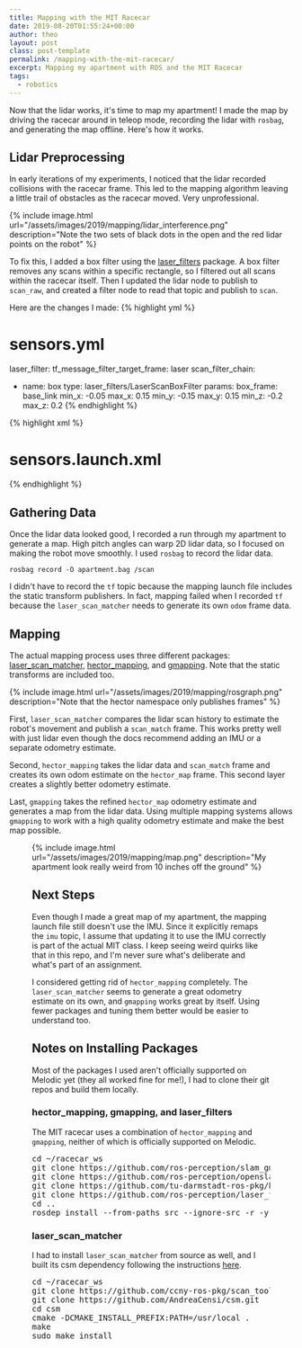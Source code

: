 ```yaml
---
title: Mapping with the MIT Racecar
date: 2019-08-20T01:55:24+00:00
author: theo
layout: post
class: post-template
permalink: /mapping-with-the-mit-racecar/
excerpt: Mapping my apartment with ROS and the MIT Racecar
tags:
  - robotics
---
```


Now that the lidar works, it's time to map my apartment! I made the map by driving the racecar around in teleop mode, recording the lidar with `rosbag`, and generating the map offline. Here's how it works.

## Lidar Preprocessing

In early iterations of my experiments, I noticed that the lidar recorded collisions with the racecar frame.
This led to the mapping algorithm leaving a little trail of obstacles as the racecar moved. Very unprofessional.

{% include image.html
url="/assets/images/2019/mapping/lidar_interference.png"
description="Note the two sets of black dots in the open and the red lidar points on the robot" %}
<br>

To fix this, I added a box filter using the [laser_filters](https://wiki.ros.org/laser_filters) package. A box filter removes any scans within a specific rectangle, so I filtered out all scans within the racecar itself. Then I updated the lidar node to publish to `scan_raw`, and created a filter node to read that topic and publish to `scan`.

Here are the changes I made:
{% highlight yml %}
# sensors.yml
laser_filter:
  tf_message_filter_target_frame: laser
  scan_filter_chain:
  - name: box
    type: laser_filters/LaserScanBoxFilter
    params:
      box_frame: base_link
      min_x: -0.05
      max_x: 0.15
      min_y: -0.15
      max_y: 0.15
      min_z: -0.2
      max_z: 0.2
{% endhighlight %}

{% highlight xml %}
# sensors.launch.xml
<!-- laser filter -->
<node pkg="laser_filters" type="scan_to_scan_filter_chain" name="laser_filter">
    <remap from="scan" to="scan_raw" />
    <remap from="scan_filtered" to="scan" />
</node>
{% endhighlight %}

## Gathering Data

Once the lidar data looked good, I recorded a run through my apartment to generate a map. High pitch angles can warp 2D lidar data, so I focused on making the robot move smoothly. I used `rosbag` to record the lidar data.

`rosbag record -O apartment.bag /scan`

I didn't have to record the `tf` topic because the mapping launch file includes the static transform publishers. In fact, mapping failed when I recorded `tf` because the `laser_scan_matcher` needs to generate its own `odom` frame data.

## Mapping

The actual mapping process uses three different packages: [laser\_scan\_matcher](https://wiki.ros.org/laser_scan_matcher), [hector_mapping](https://wiki.ros.org/hector_mapping), and [gmapping](http://%20http//wiki.ros.org/gmapping). Note that the static transforms are included too.

{% include image.html
url="/assets/images/2019/mapping/rosgraph.png"
description="Note that the hector namespace only publishes frames"
%}
<br>

First, `laser_scan_matcher` compares the lidar scan history to estimate the robot's movement and publish a `scan_match` frame. This works pretty well with just lidar even though the docs recommend adding an IMU or a separate odometry estimate.

Second, `hector_mapping` takes the lidar data and `scan_match` frame and creates its own odom estimate on the `hector_map` frame. This second layer creates a slightly better odometry estimate.

Last, `gmapping` takes the refined `hector_map` odometry estimate and generates a map from the lidar data. Using multiple mapping systems allows `gmapping` to work with a high quality odometry estimate and make the best map possible.<figure class="wp-block-image">

{% include image.html
url="/assets/images/2019/mapping/map.png"
description="My apartment look really weird from 10 inches off the ground"
%}
<br>

## Next Steps

Even though I made a great map of my apartment, the mapping launch file still doesn't use the IMU. Since it explicitly remaps the `imu` topic, I assume that updating it to use the IMU correctly is part of the actual MIT class. I keep seeing weird quirks like that in this repo, and I'm never sure what's deliberate and what's part of an assignment.

I considered getting rid of `hector_mapping` completely. The `laser_scan_matcher` seems to generate a great odometry estimate on its own, and `gmapping` works great by itself. Using fewer packages and tuning them better would be easier to understand too.

## Notes on Installing Packages

Most of the packages I used aren't officially supported on Melodic yet (they all worked fine for me!), I had to clone their git repos and build them locally.

### hector\_mapping, gmapping, and laser\_filters

The MIT racecar uses a combination of `hector_mapping` and `gmapping`, neither of which is officially supported on Melodic.

<pre class="wp-block-preformatted">cd ~/racecar_ws
git clone https://github.com/ros-perception/slam_gmapping.git
git clone https://github.com/ros-perception/openslam_gmapping.git
git clone https://github.com/tu-darmstadt-ros-pkg/hector_slam.git
git clone https://github.com/ros-perception/laser_filters.git
cd ..
rosdep install --from-paths src --ignore-src -r -y</pre>

### laser\_scan\_matcher

I had to install `laser_scan_matcher` from source as well, and I built its csm dependency following the instructions [here](https://github.com/ccny-ros-pkg/scan_tools/issues/63).

<pre class="wp-block-preformatted">cd ~/racecar_ws
git clone https://github.com/ccny-ros-pkg/scan_tools.git
git clone https://github.com/AndreaCensi/csm.git
cd csm
cmake -DCMAKE_INSTALL_PREFIX:PATH=/usr/local . 
make 
sudo make install</pre>
